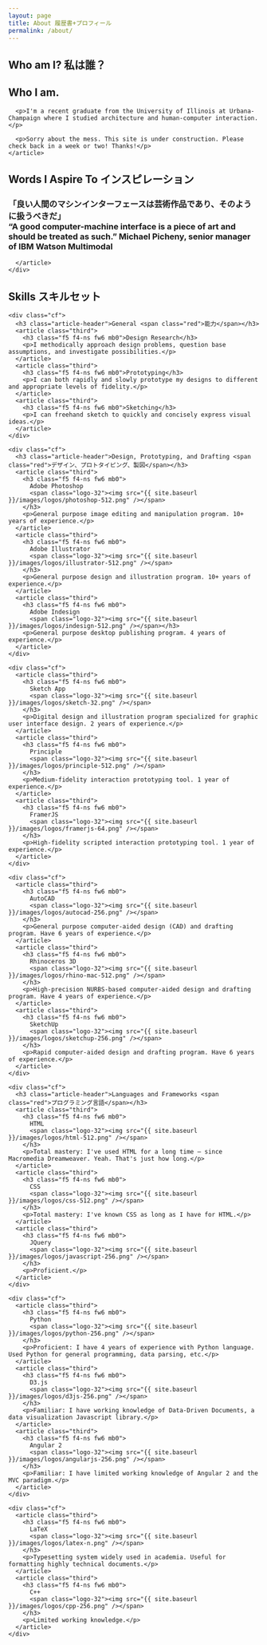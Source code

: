 ```yaml
---
layout: page
title: About 履歴書+プロフィール
permalink: /about/
---
```


<section class="bg-gold">
  <container>
    <h1>Who am I? <span class="fw1">私は誰？</span></h1>
    <article class="half" id="me">
        <h2 class="f6 ttu fw6 mb0 mt5 bb pb2">Who I am.</h2>

      <p>I'm a recent graduate from the University of Illinois at Urbana-Champaign where I studied architecture and human-computer interaction. </p>

      <p>Sorry about the mess. This site is under construction. Please check back in a week or two! Thanks!</p>
    </article>
  </container>
</section>
<section class="bg-white">
  <container>
    <h1>Words I Aspire To <span class="fw1">インスピレーション</span></h1>
    <div class="cf">
      <article class="full">
        <h1 class="f4 f3-l lh-copy fw6 hide-child">
          <div class="child mw9 ph3 ph5-ns absolute left-0">
            <span class="relative top--2 blue tracked fw1">「良い人間のマシンインターフェースは芸術作品であり、そのように扱うべきだ」</span>
          </div>
          “A good computer-machine interface is a piece of art and should be treated as such.”
          <span class="fw1">Michael Picheny, senior manager of IBM Watson Multimodal</span>
        </h1>

      </article>
    </div>
  </container>
</section>
<section class="bg-white bt b--black-100">
  <container>
    <h1>Skills <span class="red">スキルセット</span></h1>

    <div class="cf">
      <h3 class="article-header">General <span class="red">能力</span></h3>
      <article class="third">
        <h3 class="f5 f4-ns fw6 mb0">Design Research</h3>
        <p>I methodically approach design problems, question base assumptions, and investigate possibilities.</p>
      </article>
      <article class="third">
        <h3 class="f5 f4-ns fw6 mb0">Prototyping</h3>
        <p>I can both rapidly and slowly prototype my designs to different and appropriate levels of fidelity.</p>
      </article>
      <article class="third">
        <h3 class="f5 f4-ns fw6 mb0">Sketching</h3>
        <p>I can freehand sketch to quickly and concisely express visual ideas.</p>
      </article>
    </div>

    <div class="cf">
      <h3 class="article-header">Design, Prototyping, and Drafting <span class="red">デザイン、プロトタイピング、製図</span></h3>
      <article class="third">
        <h3 class="f5 f4-ns fw6 mb0">
          Adobe Photoshop
          <span class="logo-32"><img src="{{ site.baseurl }}/images/logos/photoshop-512.png" /></span>
        </h3>
        <p>General purpose image editing and manipulation program. 10+ years of experience.</p>
      </article>
      <article class="third">
        <h3 class="f5 f4-ns fw6 mb0">
          Adobe Illustrator
          <span class="logo-32"><img src="{{ site.baseurl }}/images/logos/illustrator-512.png" /></span>
        </h3>
        <p>General purpose design and illustration program. 10+ years of experience.</p>
      </article>
      <article class="third">
        <h3 class="f5 f4-ns fw6 mb0">
          Adobe Indesign
          <span class="logo-32"><img src="{{ site.baseurl }}/images/logos/indesign-512.png" /></span></h3>
        <p>General purpose desktop publishing program. 4 years of experience.</p>
      </article>
    </div>

    <div class="cf">
      <article class="third">
        <h3 class="f5 f4-ns fw6 mb0">
          Sketch App
          <span class="logo-32"><img src="{{ site.baseurl }}/images/logos/sketch-32.png" /></span>
        </h3>
        <p>Digital design and illustration program specialized for graphic user interface design. 2 years of experience.</p>
      </article>
      <article class="third">
        <h3 class="f5 f4-ns fw6 mb0">
          Principle
          <span class="logo-32"><img src="{{ site.baseurl }}/images/logos/principle-512.png" /></span>
        </h3>
        <p>Medium-fidelity interaction prototyping tool. 1 year of experience.</p>
      </article>
      <article class="third">
        <h3 class="f5 f4-ns fw6 mb0">
          FramerJS
          <span class="logo-32"><img src="{{ site.baseurl }}/images/logos/framerjs-64.png" /></span>
        </h3>
        <p>High-fidelity scripted interaction prototyping tool. 1 year of experience.</p>
      </article>
    </div>

    <div class="cf">
      <article class="third">
        <h3 class="f5 f4-ns fw6 mb0">
          AutoCAD
          <span class="logo-32"><img src="{{ site.baseurl }}/images/logos/autocad-256.png" /></span>
        </h3>
        <p>General purpose computer-aided design (CAD) and drafting program. Have 6 years of experience.</p>
      </article>
      <article class="third">
        <h3 class="f5 f4-ns fw6 mb0">
          Rhinoceros 3D
          <span class="logo-32"><img src="{{ site.baseurl }}/images/logos/rhino-mac-512.png" /></span>
        </h3>
        <p>High-precision NURBS-based computer-aided design and drafting program. Have 4 years of experience.</p>
      </article>
      <article class="third">
        <h3 class="f5 f4-ns fw6 mb0">
          SketchUp
          <span class="logo-32"><img src="{{ site.baseurl }}/images/logos/sketchup-256.png" /></span>
        </h3>
        <p>Rapid computer-aided design and drafting program. Have 6 years of experience.</p>
      </article>
    </div>

    <div class="cf">
      <h3 class="article-header">Languages and Frameworks <span class="red">プログラミング言語</span></h3>
      <article class="third">
        <h3 class="f5 f4-ns fw6 mb0">
          HTML
          <span class="logo-32"><img src="{{ site.baseurl }}/images/logos/html-512.png" /></span>
        </h3>
        <p>Total mastery: I've used HTML for a long time — since Macromedia Dreamweaver. Yeah. That's just how long.</p>
      </article>
      <article class="third">
        <h3 class="f5 f4-ns fw6 mb0">
          CSS
          <span class="logo-32"><img src="{{ site.baseurl }}/images/logos/css-512.png" /></span>
        </h3>
        <p>Total mastery: I've known CSS as long as I have for HTML.</p>
      </article>
      <article class="third">
        <h3 class="f5 f4-ns fw6 mb0">
          JQuery
          <span class="logo-32"><img src="{{ site.baseurl }}/images/logos/javascript-256.png" /></span>
        </h3>
        <p>Proficient.</p>
      </article>
    </div>

    <div class="cf">  
      <article class="third">
        <h3 class="f5 f4-ns fw6 mb0">
          Python
          <span class="logo-32"><img src="{{ site.baseurl }}/images/logos/python-256.png" /></span>
        </h3>
        <p>Proficient: I have 4 years of experience with Python language. Used Python for general programming, data parsing, etc.</p>
      </article>
      <article class="third">
        <h3 class="f5 f4-ns fw6 mb0">
          D3.js
          <span class="logo-32"><img src="{{ site.baseurl }}/images/logos/d3js-256.png" /></span>
        </h3>
        <p>Familiar: I have working knowledge of Data-Driven Documents, a data visualization Javascript library.</p>
      </article>
      <article class="third">
        <h3 class="f5 f4-ns fw6 mb0">
          Angular 2
          <span class="logo-32"><img src="{{ site.baseurl }}/images/logos/angularjs-256.png" /></span>
        </h3>
        <p>Familiar: I have limited working knowledge of Angular 2 and the MVC paradigm.</p>
      </article>
    </div>

    <div class="cf">  
      <article class="third">
        <h3 class="f5 f4-ns fw6 mb0">
          LaTeX
          <span class="logo-32"><img src="{{ site.baseurl }}/images/logos/latex-n.png" /></span>
        </h3>
        <p>Typesetting system widely used in academia. Useful for formatting highly technical documents.</p>
      </article>
      <article class="third">
        <h3 class="f5 f4-ns fw6 mb0">
          C++
          <span class="logo-32"><img src="{{ site.baseurl }}/images/logos/cpp-256.png" /></span>
        </h3>
        <p>Limited working knowledge.</p>
      </article>
    </div>

  </container>
</section>

